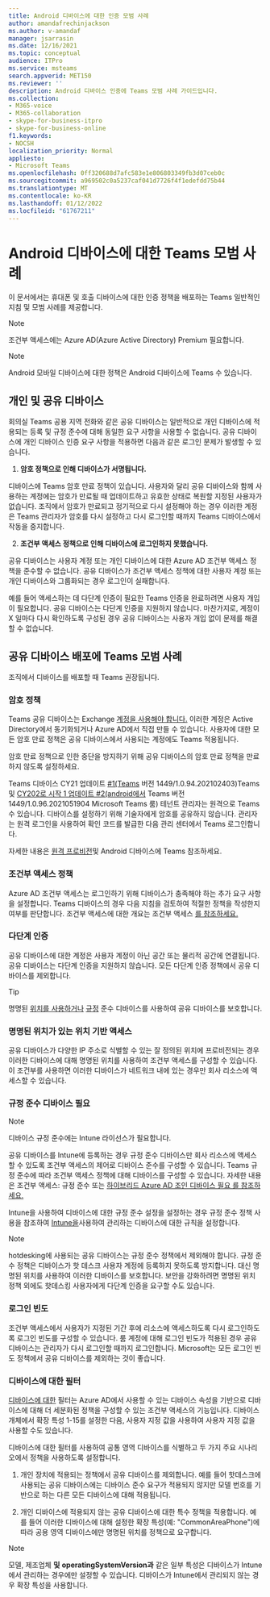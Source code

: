 ```yaml
---
title: Android 디바이스에 대한 인증 모범 사례
author: amandafrechinjackson
ms.author: v-amandaf
manager: jsarrasin
ms.date: 12/16/2021
ms.topic: conceptual
audience: ITPro
ms.service: msteams
search.appverid: MET150
ms.reviewer: ''
description: Android 디바이스 인증에 Teams 모범 사례 가이드입니다.
ms.collection:
- M365-voice
- M365-collaboration
- skype-for-business-itpro
- skype-for-business-online
f1.keywords:
- NOCSH
localization_priority: Normal
appliesto:
- Microsoft Teams
ms.openlocfilehash: 0ff320688d7afc583e1e806803349fb3d07ceb0c
ms.sourcegitcommit: a969502c0a5237caf041d7726f4f1edefdd75b44
ms.translationtype: MT
ms.contentlocale: ko-KR
ms.lasthandoff: 01/12/2022
ms.locfileid: "61767211"
---
```

# <a name="authentication-best-practices-for-teams-android-devices"></a>Android 디바이스에 대한 Teams 모범 사례

이 문서에서는 휴대폰 및 호출 디바이스에 대한 인증 정책을 배포하는 Teams 일반적인 지침 및 모범 사례를 제공합니다.

>[!NOTE]
>조건부 액세스에는 Azure AD(Azure Active Directory) Premium 필요합니다.

>[!NOTE]
>Android 모바일 디바이스에 대한 정책은 Android 디바이스에 Teams 수 있습니다.


## <a name="personal-and-shared-devices"></a>개인 및 공유 디바이스

회의실 Teams 공용 지역 전화와 같은 공유 디바이스는 일반적으로 개인 디바이스에 적용되는 등록 및 규정 준수에 대해 동일한 요구 사항을 사용할 수 없습니다. 공유 디바이스에 개인 디바이스 인증 요구 사항을 적용하면 다음과 같은 로그인 문제가 발생할 수 있습니다.

1.  **암호 정책으로 인해 디바이스가 서명됩니다.**

디바이스에 Teams 암호 만료 정책이 있습니다. 사용자와 달리 공유 디바이스와 함께 사용하는 계정에는 암호가 만료될 때 업데이트하고 유효한 상태로 복원할 지정된 사용자가 없습니다. 조직에서 암호가 만료되고 정기적으로 다시 설정해야 하는 경우 이러한 계정은 Teams 관리자가 암호를 다시 설정하고 다시 로그인할 때까지 Teams 디바이스에서 작동을 중지합니다.

2.  **조건부 액세스 정책으로 인해 디바이스에 로그인하지 못했습니다.**

공유 디바이스는 사용자 계정 또는 개인 디바이스에 대한 Azure AD 조건부 액세스 정책을 준수할 수 없습니다. 공유 디바이스가 조건부 액세스 정책에 대한 사용자 계정 또는 개인 디바이스와 그룹화되는 경우 로그인이 실패합니다.

예를 들어 액세스하는 데 다단계 인증이 필요한 Teams 인증을 완료하려면 사용자 개입이 필요합니다. 공유 디바이스는 다단계 인증을 지원하지 않습니다. 마찬가지로, 계정이 X 일마다 다시 확인하도록 구성된 경우 공유 디바이스는 사용자 개입 없이 문제를 해결할 수 없습니다.

## <a name="best-practices-for-teams-shared-device-deployments"></a>공유 디바이스 배포에 Teams 모범 사례

조직에서 디바이스를 배포할 때 Teams 권장됩니다.

### <a name="password-policy"></a>**암호 정책**

Teams 공유 디바이스는 Exchange [계정을 사용해야 합니다.](/exchange/recipients-in-exchange-online/manage-resource-mailboxes) 이러한 계정은 Active Directory에서 동기화되거나 Azure AD에서 직접 만들 수 있습니다. 사용자에 대한 모든 암호 만료 정책은 공유 디바이스에서 사용되는 계정에도 Teams 적용됩니다.

암호 만료 정책으로 인한 중단을 방지하기 위해 공유 디바이스의 암호 만료 정책을 만료하지 않도록 설정하세요.

Teams 디바이스 CY21 업데이트 [#1(Teams](https://support.microsoft.com/office/what-s-new-in-microsoft-teams-devices-eabf4d81-acdd-4b23-afa1-9ee47bb7c5e2#ID0EBD=Desk_phones) 버전 1449/1.0.94.202102403)Teams 및 [CY202로 시작 1 업데이트 #2(android에서](https://support.microsoft.com/office/what-s-new-in-microsoft-teams-devices-eabf4d81-acdd-4b23-afa1-9ee47bb7c5e2#ID0EBD=Teams_Rooms_on_Android) Teams 버전 1449/1.0.96.2021051904 Microsoft Teams 룸) 테넌트 관리자는 원격으로 Teams 수 있습니다. 디바이스를 설정하기 위해 기술자에게 암호를 공유하지 않습니다. 관리자는 원격 로그인을 사용하여 확인 코드를 발급한 다음 관리 센터에서 Teams 로그인합니다.

자세한 내용은 [원격 프로비전](/MicrosoftTeams/devices/remote-provision-remote-login)및 Android 디바이스에 Teams 참조하세요. 

### <a name="conditional-access-policies"></a>**조건부 액세스 정책**

Azure AD 조건부 액세스는 로그인하기 위해 디바이스가 충족해야 하는 추가 요구 사항을 설정합니다. Teams 디바이스의 경우 다음 지침을 검토하여 적절한 정책을 작성한지 여부를 판단합니다. 조건부 액세스에 대한 개요는 조건부 액세스 [를 참조하세요.](/azure/active-directory/conditional-access/overview)

### <a name="multi-factor-authentication"></a>다단계 인증

공유 디바이스에 대한 계정은 사용자 계정이 아닌 공간 또는 물리적 공간에 연결됩니다. 공유 디바이스는 다단계 인증을 지원하지 않습니다. 모든 다단계 인증 정책에서 공유 디바이스를 제외합니다.

>[!TIP]
>명명된 [위치를 사용하거나](/azure/active-directory/conditional-access/location-condition) [규정](/azure/active-directory/conditional-access/howto-conditional-access-policy-compliant-device) 준수 디바이스를 사용하여 공유 디바이스를 보호합니다.

### <a name="location-based-access-with-named-locations"></a>명명된 위치가 있는 위치 기반 액세스

공유 디바이스가 다양한 IP 주소로 식별할 수 있는 잘 정의된 위치에 프로비전되는 [](/azure/active-directory/conditional-access/location-condition) 경우 이러한 디바이스에 대해 명명된 위치를 사용하여 조건부 액세스를 구성할 수 있습니다. 이 조건부를 사용하면 이러한 디바이스가 네트워크 내에 있는 경우만 회사 리소스에 액세스할 수 있습니다.

### <a name="require-compliant-device"></a>규정 준수 디바이스 필요

>[!NOTE]
>디바이스 규정 준수에는 Intune 라이선스가 필요합니다.

공유 디바이스를 Intune에 등록하는 경우 규정 준수 디바이스만 회사 리소스에 액세스할 수 있도록 조건부 액세스의 제어로 디바이스 준수를 구성할 수 있습니다. Teams 규정 준수에 따라 조건부 액세스 정책에 대해 디바이스를 구성할 수 있습니다. 자세한 내용은 조건부 액세스: 규정 준수 또는 [하이브리드 Azure AD 조인 디바이스 필요 를 참조하세요.](/azure/active-directory/conditional-access/howto-conditional-access-policy-compliant-device)

Intune을 사용하여 디바이스에 대한 규정 준수 설정을 설정하는 경우 규정 준수 정책 사용을 참조하여 [Intune을](/intune/protect/device-compliance-get-started)사용하여 관리하는 디바이스에 대한 규칙을 설정합니다.

>[!NOTE]
> hotdesking에 사용되는 공유 디바이스는 규정 준수 정책에서 제외해야 합니다. 규정 준수 정책은 디바이스가 핫 데스크 사용자 계정에 등록하지 못하도록 방지합니다. 대신 명명된 위치를 사용하여 이러한 디바이스를 보호합니다.
> 보안을 강화하려면 명명된 위치 정책 외에도 핫데스킹 사용자에게 다단계 인증을 요구할 수도 있습니다. [](/azure/active-directory/authentication/tutorial-enable-azure-mfa)

### <a name="sign-in-frequency"></a>로그인 빈도

조건부 액세스에서 사용자가 [](/azure/active-directory/conditional-access/howto-conditional-access-session-lifetime#user-sign-in-frequency) 지정된 기간 후에 리소스에 액세스하도록 다시 로그인하도록 로그인 빈도를 구성할 수 있습니다. 룸 계정에 대해 로그인 빈도가 적용된 경우 공유 디바이스는 관리자가 다시 로그인할 때까지 로그인합니다. Microsoft는 모든 로그인 빈도 정책에서 공유 디바이스를 제외하는 것이 좋습니다.

### <a name="filters-for-devices"></a>디바이스에 대한 필터

[디바이스에 대한](/azure/active-directory/conditional-access/concept-condition-filters-for-devices) 필터는 Azure AD에서 사용할 수 있는 디바이스 속성을 기반으로 디바이스에 대해 더 세분화된 정책을 구성할 수 있는 조건부 액세스의 기능입니다. 디바이스 개체에서 확장 특성 1-15를 설정한 다음, 사용자 지정 값을 사용하여 사용자 지정 값을 사용할 수도 있습니다.

디바이스에 대한 필터를 사용하여 공통 영역 디바이스를 식별하고 두 가지 주요 시나리오에서 정책을 사용하도록 설정합니다.

1.  개인 장치에 적용되는 정책에서 공유 디바이스를 제외합니다. 예를 들어 핫데스크에 사용되는 공유 디바이스에는 디바이스 준수 요구가 적용되지 않지만 모델 번호를 기반으로 하는 다른 모든 디바이스에 대해 적용됩니다.

2.  개인 디바이스에 적용되지 않는 공유 디바이스에 대한 특수 정책을 적용합니다. 예를 들어 이러한 디바이스에 대해 설정한 확장 특성(예: "CommonAreaPhone")에 따라 공용 영역 디바이스에만 명명된 위치를 정책으로 요구합니다.

>[!NOTE] 
> 모델, 제조업체 **및**  **operatingSystemVersion과** 같은 일부 특성은 디바이스가 Intune에서 관리하는 경우에만 설정할 수 있습니다. 디바이스가 Intune에서 관리되지 않는 경우 확장 특성을 사용합니다.
